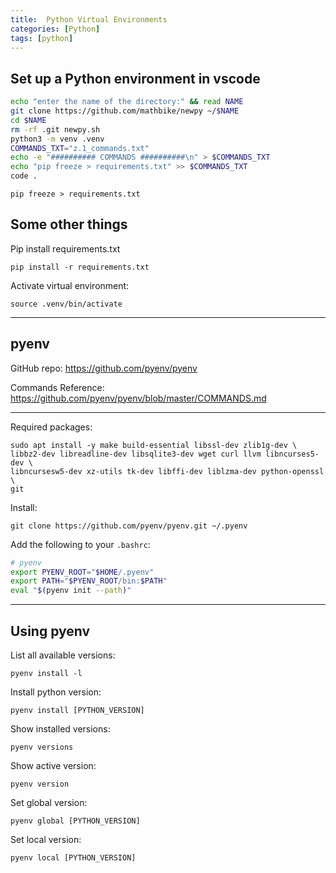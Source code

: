 ```yaml
---
title:  Python Virtual Environments
categories: [Python]
tags: [python]
---
```


## Set up a Python environment in vscode

```sh
echo "enter the name of the directory:" && read NAME
git clone https://github.com/mathbike/newpy ~/$NAME
cd $NAME
rm -rf .git newpy.sh
python3 -m venv .venv
COMMANDS_TXT="z.1_commands.txt"
echo -e "########## COMMANDS ##########\n" > $COMMANDS_TXT
echo "pip freeze > requirements.txt" >> $COMMANDS_TXT
code .
```

```terminal
pip freeze > requirements.txt
```

## Some other things

Pip install requirements.txt
```terminal
pip install -r requirements.txt
```

Activate virtual environment:
```terminal
source .venv/bin/activate
```

---

## pyenv

GitHub repo:
<a href="https://github.com/pyenv/pyenv" target="_blank">https://github.com/pyenv/pyenv</a>

Commands Reference:
<a href="https://github.com/pyenv/pyenv/blob/master/COMMANDS.md" target="_blank">https://github.com/pyenv/pyenv/blob/master/COMMANDS.md</a>

---

Required packages:
```terminal
sudo apt install -y make build-essential libssl-dev zlib1g-dev \
libbz2-dev libreadline-dev libsqlite3-dev wget curl llvm libncurses5-dev \
libncursesw5-dev xz-utils tk-dev libffi-dev liblzma-dev python-openssl \
git
```

Install:
```terminal
git clone https://github.com/pyenv/pyenv.git ~/.pyenv
```

Add the following to your `.bashrc`:
```sh
# pyenv
export PYENV_ROOT="$HOME/.pyenv"
export PATH="$PYENV_ROOT/bin:$PATH"
eval "$(pyenv init --path)"
```

---

## Using pyenv

List all available versions:
```terminal
pyenv install -l
```

Install python version:
```terminal
pyenv install [PYTHON_VERSION]
```

Show installed versions:
```terminal
pyenv versions
```

Show active version:
```terminal
pyenv version
```

Set global version:
```terminal
pyenv global [PYTHON_VERSION]
```

Set local version:
```terminal
pyenv local [PYTHON_VERSION]
```
